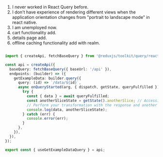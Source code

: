 

1. I never worked in React Query before.
2. I don't have experience of rendering different views when the application orientation changes from "portrait to landscape mode" in react native.
3. I am unemployed now.
4. cart functionality add.
5. details page add.
6. offline caching functionality add with realm.





```ts

import { createApi, fetchBaseQuery } from '@reduxjs/toolkit/query/react';

const api = createApi({
  baseQuery: fetchBaseQuery({ baseUrl: '/api' }),
  endpoints: (builder) => ({
    getExampleData: builder.query({
      query: (id) => `/data/${id}`,
      async onQueryStarted(arg, { dispatch, getState, queryFulfilled }) {
        try {
          const { data } = await queryFulfilled;
          const anotherSliceState = getState().anotherSlice; // Accessing another slice's state
          // Perform your transformation with the response and another slice's state
          console.log(data, anotherSliceState);
        } catch (err) {
          console.error(err);
        }
      },
    }),
  }),
});

export const { useGetExampleDataQuery } = api;



```
